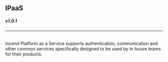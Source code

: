 ## IPaaS
##### v1.0.1
<hr><br>
Incend Platform as a Service supports authentication, communication and other common services specifically designed to be used by in house teams for their products.